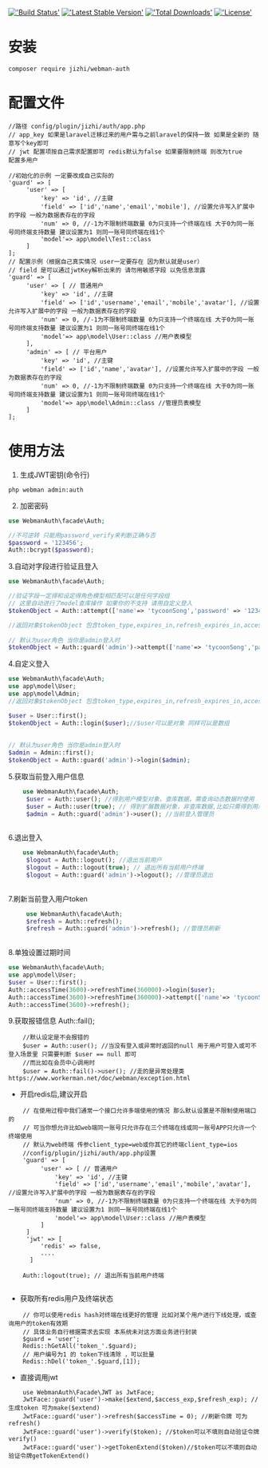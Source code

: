 [!['Build Status'](https://travis-ci.org/jizhi/webman-auth.svg?branch=main)](https://github.com/jizhi/webman-auth) [!['Latest Stable Version'](https://poser.pugx.org/jizhi/webman-auth/v/stable.svg)](https://packagist.org/packages/jizhi/webman-auth) [!['Total Downloads'](https://poser.pugx.org/jizhi/webman-auth/d/total.svg)](https://packagist.org/packages/jizhi/webman-auth) [!['License'](https://poser.pugx.org/jizhi/webman-auth/license.svg)](https://packagist.org/packages/jizhi/webman-auth)
# 安装

```
composer require jizhi/webman-auth
```
# 配置文件
```
//路径 config/plugin/jizhi/auth/app.php
// app_key 如果是laravel迁移过来的用户需与之前laravel的保持一致 如果是全新的 随意写个key即可
// jwt 配置项按自己需求配置即可 redis默认为false 如果要限制终端 则改为true
配置多用户

//初始化的示例 一定要改成自己实际的
'guard' => [
     'user' => [
         'key' => 'id', //主键
         'field' => ['id','name','email','mobile'], //设置允许写入扩展中的字段 一般为数据表存在的字段
         'num' => 0, //-1为不限制终端数量 0为只支持一个终端在线 大于0为同一账号同终端支持数量 建议设置为1 则同一账号同终端在线1个
         'model'=> app\model\Test::class
     ]
];
// 配置示例（根据自己真实情况 user一定要存在 因为默认就是user）
// field 是可以通过jwtKey解析出来的 请勿用敏感字段 以免信息泄露
'guard' => [
     'user' => [ // 普通用户
         'key' => 'id', //主键
         'field' => ['id','username','email','mobile','avatar'], //设置允许写入扩展中的字段 一般为数据表存在的字段
         'num' => 0, //-1为不限制终端数量 0为只支持一个终端在线 大于0为同一账号同终端支持数量 建议设置为1 则同一账号同终端在线1个
         'model'=> app\model\User::class //用户表模型
     ],
     'admin' => [ // 平台用户
         'key' => 'id', //主键
         'field' => ['id','name','avatar'], //设置允许写入扩展中的字段 一般为数据表存在的字段
         'num' => 0, //-1为不限制终端数量 0为只支持一个终端在线 大于0为同一账号同终端支持数量 建议设置为1 则同一账号同终端在线1个
         'model'=> app\model\Admin::class //管理员表模型
     ]
];
```
# 使用方法

1. 生成JWT密钥(命令行)

```
php webman admin:auth

```
2. 加密密码

```php
use WebmanAuth\facade\Auth;

//不可逆转 只能用password_verify来判断正确与否
$password = '123456';
Auth::bcrypt($password);

```
3.自动对字段进行验证且登入

```php
use WebmanAuth\facade\Auth;

//验证字段一定得和设定得角色模型相匹配可以是任何字段组
// 这里自动进行了model查库操作 如果你的不支持 请用自定义登入
$tokenObject = Auth::attempt(['name'=> 'tycoonSong','password' => '123456']);

//返回对象$tokenObject 包含token_type,expires_in,refresh_expires_in,access_token,refresh_token
    
// 默认为user角色 当你是admin登入时
$tokenObject = Auth::guard('admin')->attempt(['name'=> 'tycoonSong','password' => '123456']);

```

4.自定义登入

```php
use WebmanAuth\facade\Auth;
use app\model\User;
use app\model\Admin;
//返回对象$tokenObject 包含token_type,expires_in,refresh_expires_in,access_token,refresh_token

$user = User::first();
$tokenObject = Auth::login($user);//$user可以是对象 同样可以是数组
    
    
// 默认为user角色 当你是admin登入时
$admin = Admin::first();
$tokenObject = Auth::guard('admin')->login($admin);

```

5.获取当前登入用户信息

```php
    use WebmanAuth\facade\Auth;
     $user = Auth::user(); //得到用户模型对象，查库数据，需查询动态数据时使用
     $user = Auth::user(true); // 得到扩展数据对象，非查库数据,比如只需得到用户ID或不常更新字段使用
     $admin = Auth::guard('admin')->user(); //当前登入管理员
 
```

6.退出登入

```php
    use WebmanAuth\facade\Auth;
     $logout = Auth::logout(); //退出当前用户
     $logout = Auth::logout(true); // 退出所有当前用户终端
     $logout = Auth::guard('admin')->logout(); //管理员退出
 
```

7.刷新当前登入用户token

```php
     use WebmanAuth\facade\Auth;
     $refresh = Auth::refresh();
     $refresh = Auth::guard('admin')->refresh(); //管理员刷新
 
```

8.单独设置过期时间

```php
use WebmanAuth\facade\Auth;
use app\model\User;
$user = User::first();
Auth::accessTime(3600)->refreshTime(360000)->login($user);
Auth::accessTime(3600)->refreshTime(360000)->attempt(['name'=> 'tycoonSong','password' => '123456']);
Auth::accessTime(3600)->refresh();

```

9.获取报错信息 Auth::fail();

```
    //默认设定是不会报错的 
    $user = Auth::user(); //当没有登入或异常时返回的null 用于用户可登入或可不登入场景里 只需要判断 $user == null 即可
    //而比如在会员中心调用时 
    $user = Auth::fail()->user(); //走的是异常处理类https://www.workerman.net/doc/webman/exception.html
```

- 开启redis后,建议开启

```
    // 在使用过程中我们通常一个接口允许多端使用的情况 那么默认设置是不限制使用端口的 
    // 可当你想允许比如web端同一账号只允许存在三个终端在线或同一账号APP只允许一个终端使用
    // 默认为web终端 传参client_type=web或你其它的终端client_type=ios
    //config/plugin/jizhi/auth/app.php设置
    'guard' => [
         'user' => [ // 普通用户
             'key' => 'id', //主键
             'field' => ['id','username','email','mobile','avatar'], //设置允许写入扩展中的字段 一般为数据表存在的字段
             'num' => 0, //-1为不限制终端数量 0为只支持一个终端在线 大于0为同一账号同终端支持数量 建议设置为1 则同一账号同终端在线1个
             'model'=> app\model\User::class //用户表模型
         ]
     ]
     'jwt' => [
         'redis' => false,
         ....
      ]
     
    Auth::logout(true); // 退出所有当前用户终端
    
```
- 获取所有redis用户及终端状态
```
    // 你可以使用redis hash对终端在线更好的管理 比如对某个用户进行下线处理，或查询用户的token有效期
    // 具体业务自行根据需求去实现 本系统未对这方面业务进行封装
    $guard = 'user';
    Redis::hGetAll('token_'.$guard);
    // 用户编号为1 的 token下线清除 ，可以批量
    Redis::hDel('token_'.$guard,[1]);
```

- 直接调用jwt

```
    use WebmanAuth\Facade\JWT as JwtFace;
    JwtFace::guard('user')->make($extend,$access_exp,$refresh_exp); //生成token 可为make($extend)
    JwtFace::guard('user')->refresh($accessTime = 0); //刷新令牌 可为refresh()
    JwtFace::guard('user')->verify($token); //$token可以不填则自动验证令牌 verify()
    JwtFace::guard('user')->getTokenExtend($token)//$token可以不填则自动验证令牌getTokenExtend()
```
